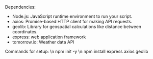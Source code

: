 Dependencies:

- Node.js: JavaScript runtime environment to run your script.
- axios: Promise-based HTTP client for making API requests.
- geolib: Library for geospatial calculations like distance between coordinates.
- express: web application framework
- tomorrow.io: Weather data API

Commands for setup: \n
npm init -y \n
npm install express axios geolib
